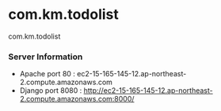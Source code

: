 # com.km.todolist
com.km.todolist


### Server Information
- Apache port 80 : ec2-15-165-145-12.ap-northeast-2.compute.amazonaws.com
- Django port 8080 : http://ec2-15-165-145-12.ap-northeast-2.compute.amazonaws.com:8000/